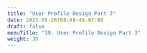 ```yaml
---
title: "User Profile Design Part 3"
date: 2023-05-26T08:48:48-07:00
draft: false    
menuTitle: "39. User Profile Design Part 3"
weight: 39
---
```


